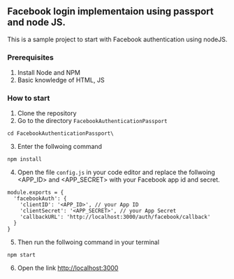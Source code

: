 ## Facebook login implementaion using passport and node JS.

This is a sample project to start with Facebook authentication using nodeJS. 

### Prerequisites 

1. Install Node and NPM
2. Basic knowledge of HTML, JS

### How to start 

1. Clone the repository
2. Go to the directory `FacebookAuthenticationPassport`

```
cd FacebookAuthenticationPassport\
```
3. Enter the follwoing command 

```
npm install
```
4. Open the file `config.js` in your code editor and replace the follwoing <APP_ID> and <APP_SECRET> with your Facebook app id and secret.

`````` JS
module.exports = {
  'facebookAuth': {
    'clientID': '<APP_ID>', // your App ID 
    'clientSecret': '<APP_SECRET>', // your App Secret
    'callbackURL': 'http://localhost:3000/auth/facebook/callback'
  }
}

``````
5. Then run the follwoing command in your terminal

```
npm start
```
6. Open the link [http://localhost:3000](http://localhost:3000)




